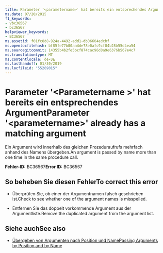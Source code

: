 ```yaml
---
title: Parameter '<parametername>' hat bereits ein entsprechendes Argument
ms.date: 07/20/2015
f1_keywords:
- vbc36567
- bc36567
helpviewer_keywords:
- BC36567
ms.assetid: f01fc8d8-924a-4492-add1-db06604edcbf
ms.openlocfilehash: bf85fe77b00aa4de78e0afc9cf84b28b55d4ea54
ms.sourcegitcommit: 14355b4b2fe5bcf874cac96d0a9e6376b567e4c7
ms.translationtype: MT
ms.contentlocale: de-DE
ms.lasthandoff: 01/30/2019
ms.locfileid: "55269015"
---
```

# <a name="parameter-parametername-already-has-a-matching-argument"></a><span data-ttu-id="6e354-102">Parameter '\<Parametername >' hat bereits ein entsprechendes Argument</span><span class="sxs-lookup"><span data-stu-id="6e354-102">Parameter '\<parametername>' already has a matching argument</span></span>
<span data-ttu-id="6e354-103">Ein Argument wird innerhalb des gleichen Prozeduraufrufs mehrfach anhand des Namens übergeben.</span><span class="sxs-lookup"><span data-stu-id="6e354-103">An argument is passed by name more than one time in the same procedure call.</span></span>  
  
 <span data-ttu-id="6e354-104">**Fehler-ID:** BC36567</span><span class="sxs-lookup"><span data-stu-id="6e354-104">**Error ID:** BC36567</span></span>  
  
## <a name="to-correct-this-error"></a><span data-ttu-id="6e354-105">So beheben Sie diesen Fehler</span><span class="sxs-lookup"><span data-stu-id="6e354-105">To correct this error</span></span>  
  
-   <span data-ttu-id="6e354-106">Überprüfen Sie, ob einer der Argumentnamen falsch geschrieben ist.</span><span class="sxs-lookup"><span data-stu-id="6e354-106">Check to see whether one of the argument names is misspelled.</span></span>  
  
-   <span data-ttu-id="6e354-107">Entfernen Sie das doppelt vorkommende Argument aus der Argumentliste.</span><span class="sxs-lookup"><span data-stu-id="6e354-107">Remove the duplicated argument from the argument list.</span></span>  
  
## <a name="see-also"></a><span data-ttu-id="6e354-108">Siehe auch</span><span class="sxs-lookup"><span data-stu-id="6e354-108">See also</span></span>
- [<span data-ttu-id="6e354-109">Übergeben von Argumenten nach Position und Name</span><span class="sxs-lookup"><span data-stu-id="6e354-109">Passing Arguments by Position and by Name</span></span>](../../visual-basic/programming-guide/language-features/procedures/passing-arguments-by-position-and-by-name.md)
